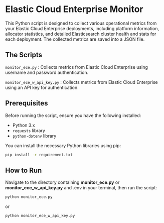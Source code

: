 # Elastic Cloud Enterprise Monitor
This Python script is designed to collect various operational metrics from your Elastic Cloud Enterprise deployments, including platform information, allocator statistics, and detailed Elasticsearch cluster health and stats for each deployment. The collected metrics are saved into a JSON file.


## The Scripts

``` monitor_ece.py ``` : Collects metrics from Elastic Cloud Enterprise using username and password authentication.

``` monitor_ece_w_api_key.py ``` : Collects metrics from Elastic Cloud Enterprise using an API key for authentication.

## Prerequisites

Before running the script, ensure you have the following installed:

* Python 3.x
* `requests` library
* `python-dotenv` library

You can install the necessary Python libraries using pip:

```bash
pip install -r requirement.txt
```

## How to Run
Navigate to the directory containing **monitor_ece.py** or **monitor_ece_w_api_key.py**  and .env in your terminal, then run the script:

```bash
python monitor_ece.py
```

or 

```bash
python monitor_ece_w_api_key.py